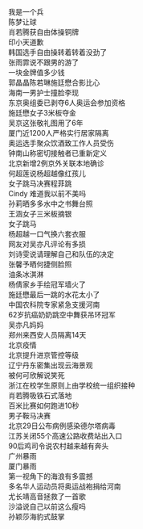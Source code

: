 我是一个兵  
陈梦让球  
肖若腾获自由体操铜牌  
印小天道歉  
韩国选手自由操转着转着没劲了  
张雨霏说不跟男的游了  
一块金牌值多少钱  
郭晶晶陈若琳施廷懋合影比心  
海南一男护士撞脸李现  
东京奥组委已剥夺6人奥运会参加资格  
施廷懋女子3米板夺金  
吴京这张敬礼图用了6年  
厦门近1200人严格实行居家隔离  
奥运选手聚众饮酒致工作人员受伤  
钟南山称密切接触者已重新定义  
北京新增2例京外关联本地确诊  
何超莲说杨超越像红孩儿  
女子跳马决赛程菲跳  
Cindy 难道我以前不美吗  
孙莉晒多多水中之书舞台照  
王涵女子三米板摘银  
女子跳马  
杨超越一口气换六套衣服  
网友对吴亦凡评论有多损  
刘诗雯说请理解自己和队伍的决定  
张馨予晒何捷侧脸照  
油条冰淇淋  
杨倩家乡手绘冠军墙火了  
施廷懋最后一跳的水花太小了  
中国农科院专家紧急支援河南  
62岁抗癌奶奶跳空中舞获吊环冠军  
吴亦凡妈妈  
郑州来西安人员隔离14天  
北京疫情  
北京提升进京管控等级  
辽宁丹东密集出现云海景观  
被何可欣解说笑死  
浙江在校学生原则上由学校统一组织接种  
肖若腾吸铁石式落地  
百米比赛如何跑进10秒  
男子鞍马决赛  
北京29日公布病例感染德尔塔病毒  
江苏关闭55个高速公路收费站出入口  
90后鸡司令说农村越来越有奔头  
广州暴雨  
厦门暴雨  
第一视角下的海浪有多震撼  
多名华人运动员将奥运战袍捐给河南  
尤长靖高音拯救了一首歌  
沙溢说自己以前这么瘦吗  
孙颖莎海豹式鼓掌  
